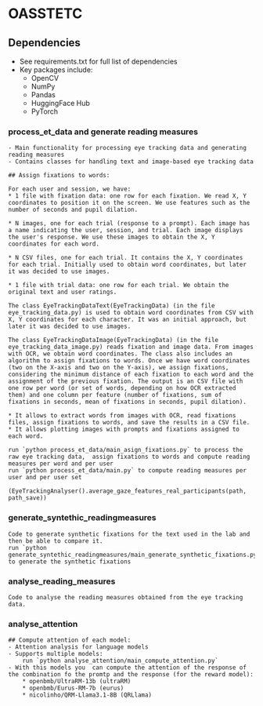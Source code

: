 # OASSTETC


## Dependencies
- See requirements.txt for full list of dependencies
- Key packages include:
  - OpenCV
  - NumPy
  - Pandas
  - HuggingFace Hub
  - PyTorch


### process_et_data and generate reading measures
    - Main functionality for processing eye tracking data and generating reading measures
    - Contains classes for handling text and image-based eye tracking data

    ## Assign fixations to words:

    For each user and session, we have:
    * 1 file with fixation data: one row for each fixation. We read X, Y coordinates to position it on the screen. We use features such as the number of seconds and pupil dilation.

    * N images, one for each trial (response to a prompt). Each image has a name indicating the user, session, and trial. Each image displays the user's response. We use these images to obtain the X, Y coordinates for each word.

    * N CSV files, one for each trial. It contains the X, Y coordinates for each trial. Initially used to obtain word coordinates, but later it was decided to use images.

    * 1 file with trial data: one row for each trial. We obtain the original text and user ratings.

    The class EyeTrackingDataText(EyeTrackingData) (in the file eye_tracking_data.py) is used to obtain word coordinates from CSV with X, Y coordinates for each character. It was an initial approach, but later it was decided to use images.

    The class EyeTrackingDataImage(EyeTrackingData) (in the file eye_tracking_data_image.py) reads fixation and image data. From images with OCR, we obtain word coordinates. The class also includes an algorithm to assign fixations to words. Once we have word coordinates (two on the X-axis and two on the Y-axis), we assign fixations, considering the minimum distance of each fixation to each word and the assignment of the previous fixation. The output is an CSV file with one row per word (or set of words, depending on how OCR extracted them) and one column per feature (number of fixations, sum of fixations in seconds, mean of fixations in seconds, pupil dilation).

    * It allows to extract words from images with OCR, read fixations files, assign fixations to words, and save the results in a CSV file.
    * It allows plotting images with prompts and fixations assigned to each word.
    
    run `python process_et_data/main_asign_fixations.py` to process the raw eye tracking data,  assign fixations to words and compute reading measures per word and per user
    run `python process_et_data/main.py` to compute reading measures per user and per user set
        (EyeTrackingAnalyser().average_gaze_features_real_participants(path, path_save))

### generate_syntethic_readingmeasures
    Code to generate synthetic fixations for the text used in the lab and then be able to compare it. 
    run `python generate_syntethic_readingmeasures/main_generate_synthetic_fixations.py` to generate the synthetic fixations

### analyse_reading_measures
    Code to analyse the reading measures obtained from the eye tracking data.

### analyse_attention
    ## Compute attention of each model:
    - Attention analysis for language models
    - Supports multiple models:
        run `python analyse_attention/main_compute_attention.py` 
    - With this models you  can compute the attention of the response of the combination fo the promtp and the response (for the reward model):
        * openbmb/UltraRM-13b (ultraRM)
        * openbmb/Eurus-RM-7b (eurus)
        * nicolinho/QRM-Llama3.1-8B (QRLlama)



